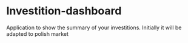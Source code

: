 # Investition-dashboard
Application to show the summary of your investitions. Initially it will be adapted to polish market
